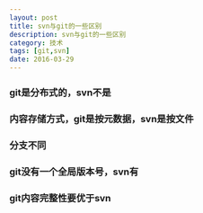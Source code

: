 ```yaml
---
layout: post
title: svn与git的一些区别
description: svn与git的一些区别
category: 技术
tags: [git,svn]
date: 2016-03-29
---
```


### git是分布式的，svn不是

### 内容存储方式，git是按元数据，svn是按文件

### 分支不同

### git没有一个全局版本号，svn有

### git内容完整性要优于svn